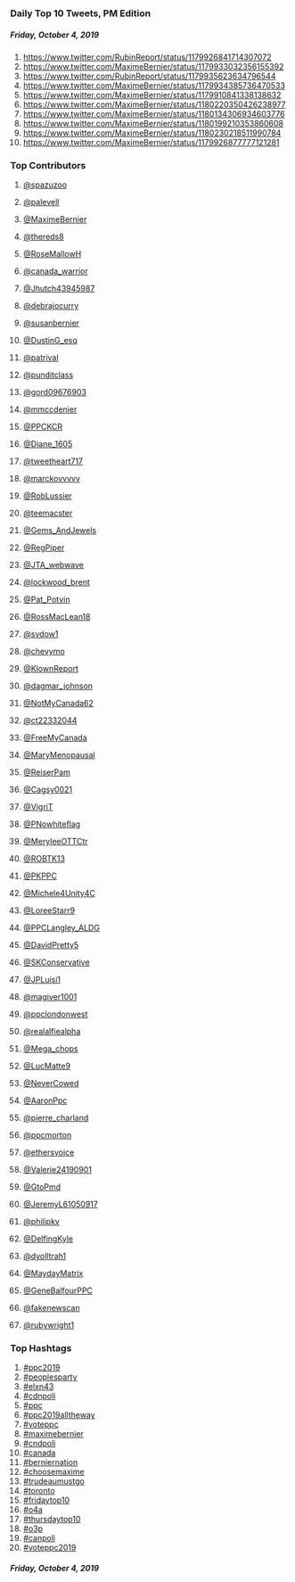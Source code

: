 ### Daily Top 10 Tweets, PM Edition
##### Friday, October 4, 2019
 1) https://www.twitter.com/RubinReport/status/1179926841714307072
 2) https://www.twitter.com/MaximeBernier/status/1179933032356155392
 3) https://www.twitter.com/RubinReport/status/1179935623634796544
 4) https://www.twitter.com/MaximeBernier/status/1179934385736470533
 5) https://www.twitter.com/MaximeBernier/status/1179910841338138632
 6) https://www.twitter.com/MaximeBernier/status/1180220350426238977
 7) https://www.twitter.com/MaximeBernier/status/1180134306934603776
 8) https://www.twitter.com/MaximeBernier/status/1180199210353860608
 9) https://www.twitter.com/MaximeBernier/status/1180230218511990784
10) https://www.twitter.com/MaximeBernier/status/1179926877777121281

### Top Contributors
  1) [@spazuzoo](https://www.twitter.com/spazuzoo)
  2) [@palevell](https://www.twitter.com/palevell)
  3) [@MaximeBernier](https://www.twitter.com/MaximeBernier)
  4) [@thereds8](https://www.twitter.com/thereds8)
  5) [@RoseMallowH](https://www.twitter.com/RoseMallowH)
  6) [@canada_warrior](https://www.twitter.com/canada_warrior)
  7) [@Jhutch43945987](https://www.twitter.com/Jhutch43945987)
  8) [@debrajocurry](https://www.twitter.com/debrajocurry)
  9) [@susanbernier](https://www.twitter.com/susanbernier)
 10) [@DustinG_esq](https://www.twitter.com/DustinG_esq)

 11) [@patrival](https://www.twitter.com/patrival)
 12) [@punditclass](https://www.twitter.com/punditclass)
 13) [@gord09676903](https://www.twitter.com/gord09676903)
 14) [@mmccdenier](https://www.twitter.com/mmccdenier)
 15) [@PPCKCR](https://www.twitter.com/PPCKCR)
 16) [@Diane_1605](https://www.twitter.com/Diane_1605)
 17) [@tweetheart717](https://www.twitter.com/tweetheart717)
 18) [@marckovvvvv](https://www.twitter.com/marckovvvvv)
 19) [@RobLussier](https://www.twitter.com/RobLussier)
 20) [@teemacster](https://www.twitter.com/teemacster)

 21) [@Gems_AndJewels](https://www.twitter.com/Gems_AndJewels)
 22) [@RegPiper](https://www.twitter.com/RegPiper)
 23) [@JTA_webwave](https://www.twitter.com/JTA_webwave)
 24) [@lockwood_brent](https://www.twitter.com/lockwood_brent)
 25) [@Pat_Potvin](https://www.twitter.com/Pat_Potvin)
 26) [@RossMacLean18](https://www.twitter.com/RossMacLean18)
 27) [@svdow1](https://www.twitter.com/svdow1)
 28) [@chevymo](https://www.twitter.com/chevymo)
 29) [@KlownReport](https://www.twitter.com/KlownReport)
 30) [@dagmar_johnson](https://www.twitter.com/dagmar_johnson)

 31) [@NotMyCanada62](https://www.twitter.com/NotMyCanada62)
 32) [@ct22332044](https://www.twitter.com/ct22332044)
 33) [@FreeMyCanada](https://www.twitter.com/FreeMyCanada)
 34) [@MaryMenopausal](https://www.twitter.com/MaryMenopausal)
 35) [@ReiserPam](https://www.twitter.com/ReiserPam)
 36) [@Cagsy0021](https://www.twitter.com/Cagsy0021)
 37) [@VigriT](https://www.twitter.com/VigriT)
 38) [@PNowhiteflag](https://www.twitter.com/PNowhiteflag)
 39) [@MeryleeOTTCtr](https://www.twitter.com/MeryleeOTTCtr)
 40) [@ROBTK13](https://www.twitter.com/ROBTK13)

 41) [@PKPPC](https://www.twitter.com/PKPPC)
 42) [@Michele4Unity4C](https://www.twitter.com/Michele4Unity4C)
 43) [@LoreeStarr9](https://www.twitter.com/LoreeStarr9)
 44) [@PPCLangley_ALDG](https://www.twitter.com/PPCLangley_ALDG)
 45) [@DavidPretty5](https://www.twitter.com/DavidPretty5)
 46) [@SKConservative](https://www.twitter.com/SKConservative)
 47) [@JPLuisi1](https://www.twitter.com/JPLuisi1)
 48) [@magiver1001](https://www.twitter.com/magiver1001)
 49) [@ppclondonwest](https://www.twitter.com/ppclondonwest)
 50) [@realalfiealpha](https://www.twitter.com/realalfiealpha)

 51) [@Mega_chops](https://www.twitter.com/Mega_chops)
 52) [@LucMatte9](https://www.twitter.com/LucMatte9)
 53) [@NeverCowed](https://www.twitter.com/NeverCowed)
 54) [@AaronPpc](https://www.twitter.com/AaronPpc)
 55) [@pierre_charland](https://www.twitter.com/pierre_charland)
 56) [@ppcmorton](https://www.twitter.com/ppcmorton)
 57) [@ethersvoice](https://www.twitter.com/ethersvoice)
 58) [@Valerie24190901](https://www.twitter.com/Valerie24190901)
 59) [@GtoPmd](https://www.twitter.com/GtoPmd)
 60) [@JeremyL61050917](https://www.twitter.com/JeremyL61050917)

 61) [@philipkv](https://www.twitter.com/philipkv)
 62) [@DelfingKyle](https://www.twitter.com/DelfingKyle)
 63) [@dyolltrah1](https://www.twitter.com/dyolltrah1)
 64) [@MaydayMatrix](https://www.twitter.com/MaydayMatrix)
 65) [@GeneBalfourPPC](https://www.twitter.com/GeneBalfourPPC)
 66) [@fakenewscan](https://www.twitter.com/fakenewscan)
 67) [@rubywright1](https://www.twitter.com/rubywright1)


### Top Hashtags

  1) [#ppc2019](https://www.twitter.com/hashtag/ppc2019)
  2) [#peoplesparty](https://www.twitter.com/hashtag/peoplesparty)
  3) [#elxn43](https://www.twitter.com/hashtag/elxn43)
  4) [#cdnpoli](https://www.twitter.com/hashtag/cdnpoli)
  5) [#ppc](https://www.twitter.com/hashtag/ppc)
  6) [#ppc2019alltheway](https://www.twitter.com/hashtag/ppc2019alltheway)
  7) [#voteppc](https://www.twitter.com/hashtag/voteppc)
  8) [#maximebernier](https://www.twitter.com/hashtag/maximebernier)
  9) [#cndpoli](https://www.twitter.com/hashtag/cndpoli)
 10) [#canada](https://www.twitter.com/hashtag/canada)
 11) [#berniernation](https://www.twitter.com/hashtag/berniernation)
 12) [#choosemaxime](https://www.twitter.com/hashtag/choosemaxime)
 13) [#trudeaumustgo](https://www.twitter.com/hashtag/trudeaumustgo)
 14) [#toronto](https://www.twitter.com/hashtag/toronto)
 15) [#fridaytop10](https://www.twitter.com/hashtag/fridaytop10)
 16) [#o4a](https://www.twitter.com/hashtag/o4a)
 17) [#thursdaytop10](https://www.twitter.com/hashtag/thursdaytop10)
 18) [#o3p](https://www.twitter.com/hashtag/o3p)
 19) [#canpoli](https://www.twitter.com/hashtag/canpoli)
 20) [#voteppc2019](https://www.twitter.com/hashtag/voteppc2019)

##### Friday, October 4, 2019

